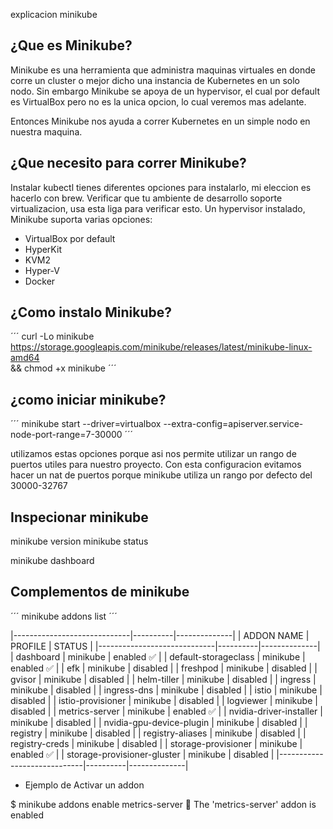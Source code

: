 explicacion minikube


## ¿Que es Minikube?

Minikube es una herramienta que administra maquinas virtuales en donde corre un cluster o mejor dicho una instancia de Kubernetes en un solo nodo.
Sin embargo Minikube se apoya de un hypervisor, el cual por default es VirtualBox pero no es la unica opcion, lo cual veremos mas adelante.

Entonces Minikube nos ayuda a correr Kubernetes en un simple nodo en nuestra maquina.

## ¿Que necesito para correr Minikube?

Instalar kubectl tienes diferentes opciones para instalarlo, mi eleccion es hacerlo con brew.
Verificar que tu ambiente de desarrollo soporte virtualizacion, usa esta liga para verificar esto.
Un hypervisor instalado, Minikube suporta varias opciones:
- VirtualBox por default
- HyperKit
- KVM2
- Hyper-V
- Docker


## ¿Como instalo Minikube?

´´´
curl -Lo minikube https://storage.googleapis.com/minikube/releases/latest/minikube-linux-amd64 \
  && chmod +x minikube
´´´

## ¿como iniciar minikube?

´´´
minikube start --driver=virtualbox --extra-config=apiserver.service-node-port-range=7-30000
´´´

utilizamos estas opciones porque asi nos permite utilizar un rango de puertos utiles para nuestro proyecto.
Con esta configuracion evitamos hacer un nat de puertos porque minikube utiliza un rango por defecto del 30000-32767

## Inspecionar minikube

minikube version
minikube status 

minikube dashboard

## Complementos de minikube

´´´
minikube addons list
´´´

|-----------------------------|----------|--------------|
|         ADDON NAME          | PROFILE  |    STATUS    |
|-----------------------------|----------|--------------|
| dashboard                   | minikube | enabled ✅   |
| default-storageclass        | minikube | enabled ✅   |
| efk                         | minikube | disabled     |
| freshpod                    | minikube | disabled     |
| gvisor                      | minikube | disabled     |
| helm-tiller                 | minikube | disabled     |
| ingress                     | minikube | disabled     |
| ingress-dns                 | minikube | disabled     |
| istio                       | minikube | disabled     |
| istio-provisioner           | minikube | disabled     |
| logviewer                   | minikube | disabled     |
| metrics-server              | minikube | enabled ✅   |
| nvidia-driver-installer     | minikube | disabled     |
| nvidia-gpu-device-plugin    | minikube | disabled     |
| registry                    | minikube | disabled     |
| registry-aliases            | minikube | disabled     |
| registry-creds              | minikube | disabled     |
| storage-provisioner         | minikube | enabled ✅   |
| storage-provisioner-gluster | minikube | disabled     |
|-----------------------------|----------|--------------|


* Ejemplo de Activar un addon

$ minikube addons enable metrics-server
🌟  The 'metrics-server' addon is enabled




